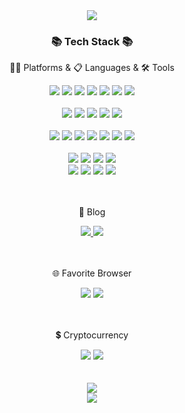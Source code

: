 <div align=center>
	<img src="https://capsule-render.vercel.app/api?type=waving&color=auto&height=200&section=header&text=bug41%20Github&fontSize=90" />	
</div>
<div align=center>
	<h3>📚 Tech Stack 📚</h3>
	<p>🧑‍💻 Platforms & 📋 Languages & 🛠 Tools </p>
</div>
<div align="center">	
	<!-- Front-End -->
	<img src="https://img.shields.io/badge/HTML5-E34F26?style=flat&logo=HTML5&logoColor=white" />
	<img src="https://img.shields.io/badge/CSS3-1572B6?style=flat&logo=CSS3&logoColor=white" />
	<img src="https://img.shields.io/badge/JavaScript-F7DF1E?style=flat&logo=JavaScript&logoColor=white" />
	<img src="https://img.shields.io/badge/jQuery-0769AD?style=flat&logo=jQuery&logoColor=white" />
	<img src="https://img.shields.io/badge/Bootstrap-7952B3?style=flat&logo=Bootstrap&logoColor=white" />	
	<img src="https://img.shields.io/badge/tailwindcss-0F172A?style=flat&logo=tailwindcss&logoColor=white"/>
	<img src="https://img.shields.io/badge/react-%2320232a.svg?style=for-the-badge&logo=react&logoColor=%2361DAFB" />	
	<br><br>
	<!-- Back-End -->
	<img src="https://img.shields.io/badge/php-%23777BB4.svg?style=for-the-badge&logo=php&logoColor=white" />
	<img src="https://img.shields.io/badge/laravel-%23FF2D20.svg?style=for-the-badge&logo=laravel&logoColor=white" />
	<img src="https://img.shields.io/badge/Java-007396?style=flat&logo=Conda-Forge&logoColor=white" />
	<img src="https://img.shields.io/badge/spring-%236DB33F.svg?style=for-the-badge&logo=spring&logoColor=white" />
	<img src="https://img.shields.io/badge/Gradle-02303A.svg?style=for-the-badge&logo=Gradle&logoColor=white" />
	<br><br>
	<!-- SERVER -->
	<img src="https://img.shields.io/badge/Linux-FCC624?style=flat&logo=Linux&logoColor=white" />
	<img src="https://img.shields.io/badge/cent%20os-002260?style=for-the-badge&logo=centos&logoColor=F0F0F0" />
	<img src="https://img.shields.io/badge/docker-%230db7ed.svg?style=for-the-badge&logo=docker&logoColor=white" />
	<img src="https://img.shields.io/badge/apache-%23D42029.svg?style=for-the-badge&logo=apache&logoColor=white" />
	<img src="https://img.shields.io/badge/Tomcat-F8DC75?style=flat&logo=ApacheTomcat&logoColor=white" />
	<img src="https://img.shields.io/badge/NGINX-009639?style=flat&logo=NGINX&logoColor=white" />
	<img src="https://img.shields.io/badge/AWS-232F3E?style=flat&logo=AmazonAWS&logoColor=white" />	
	<br><br>
	<!-- Databases -->
	<img src="https://img.shields.io/badge/MySQL-4479A1?style=flat&logo=MySQL&logoColor=white" />
	<img src="https://img.shields.io/badge/MariaDB-003545?style=flat&logo=MariaDB&logoColor=white" />
	<img src="https://img.shields.io/badge/Microsoft%20SQL%20Sever-CC2927?style=for-the-badge&logo=microsoft%20sql%20server&logoColor=white" />
	<img src="https://img.shields.io/badge/sqlite-%2307405e.svg?style=for-the-badge&logo=sqlite&logoColor=white" />
	<br>		
	<img src="https://img.shields.io/badge/Visual%20Studio%20Code-007ACC?style=flat&logo=VisualStudioCode&logoColor=white" />	
	<img src="https://img.shields.io/badge/SublimeText-007ACC?style=flat&logo=SublimeText&logoColor=white" />	
	<img src="https://img.shields.io/badge/GitHub-181717?style=flat&logo=GitHub&logoColor=white" />
	<img src="https://img.shields.io/badge/bitbucket-%230047B3.svg?style=for-the-badge&logo=bitbucket&logoColor=white" />	
</div>
<br>
<br>
<div align=center>
	<p>📝 Blog</p>
</div>
<div align=center>	
	<a href="https://bug41.tistory.com" target="_blank">
		<img src="https://img.shields.io/badge/Blog-FF9800?style=flat&logo=Blogger&logoColor=white" />
	</a>
	<a href="https://blog.naver.com/bugkingus" target="_blank">
		<img src="https://img.shields.io/badge/Blog-FF9800?style=flat&logo=Blogger&logoColor=black" />
	</a>	
</div>
<br>
<br>
<div align=center>	
	<p>🌐 Favorite Browser </p>
	<img src="https://img.shields.io/badge/Google%20Chrome-4285F4?style=for-the-badge&logo=GoogleChrome&logoColor=white" />
	<img src="https://img.shields.io/badge/Brave-FB542B?style=for-the-badge&logo=Brave&logoColor=white" />	
</div>
<br>
<br>
<div align=center>	
	<p>💲 Cryptocurrency </p>
	<img src="https://img.shields.io/badge/Xrp-black?style=for-the-badge&logo=xrp&logoColor=white" />
	<img src="https://img.shields.io/badge/Stellar-7D00FF?style=for-the-badge&logo=Stellar&logoColor=white" />	
</div>
<br>
<br>
<div align=center>	
	<img src="https://github-readme-stats.vercel.app/api/top-langs/?username=bug41&layout=compact">
	<br>
	<img src="https://github-readme-stats.vercel.app/api?username=bug41&show_icons=true">
</div>
